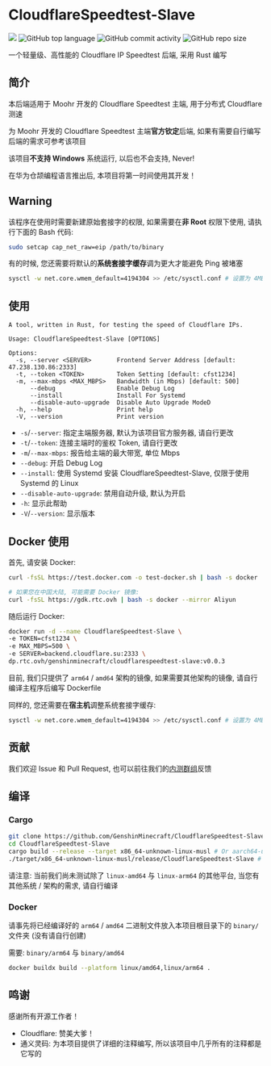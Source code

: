 # CloudflareSpeedtest-Slave

![](https://img.shields.io/github/license/GenshinMinecraft/CloudflareSpeedtest-Slave.svg)
![GitHub top language](https://img.shields.io/github/languages/top/GenshinMinecraft/CloudflareSpeedtest-Slave)
![GitHub commit activity](https://img.shields.io/github/commit-activity/w/GenshinMinecraft/CloudflareSpeedtest-Slave)
![GitHub repo size](https://img.shields.io/github/repo-size/GenshinMinecraft/CloudflareSpeedtest-Slave)

一个轻量级、高性能的 Cloudflare IP Speedtest 后端, 采用 Rust 编写

## 简介

本后端适用于 Moohr 开发的 Cloudflare Speedtest 主端, 用于分布式 Cloudflare 测速

为 Moohr 开发的 Cloudflare Speedtest 主端**官方钦定**后端, 如果有需要自行编写后端的需求可参考该项目

该项目**不支持 Windows** 系统运行, 以后也不会支持, Never!

在华为仓颉编程语言推出后, 本项目将第一时间使用其开发！

## Warning

该程序在使用时需要新建原始套接字的权限, 如果需要在**非 Root** 权限下使用, 请执行下面的 Bash 代码:

```bash
sudo setcap cap_net_raw=eip /path/to/binary
```

有的时候, 您还需要将默认的**系统套接字缓存**调为更大才能避免 Ping 被堵塞

```bash
sysctl -w net.core.wmem_default=4194304 >> /etc/sysctl.conf # 设置为 4MB, 这足够超多 IP 的测试了
```

## 使用

```
A tool, written in Rust, for testing the speed of Cloudflare IPs.

Usage: CloudflareSpeedtest-Slave [OPTIONS]

Options:
  -s, --server <SERVER>       Frontend Server Address [default: 47.238.130.86:2333]
  -t, --token <TOKEN>         Token Setting [default: cfst1234]
  -m, --max-mbps <MAX_MBPS>   Bandwidth (in Mbps) [default: 500]
      --debug                 Enable Debug Log
      --install               Install For Systemd
      --disable-auto-upgrade  Disable Auto Upgrade ModeD
  -h, --help                  Print help
  -V, --version               Print version
```

- `-s`/`--server`: 指定主端服务器, 默认为该项目官方服务器, 请自行更改
- `-t`/`--token`: 连接主端时的鉴权 Token, 请自行更改
- `-m`/`--max-mbps`: 报告给主端的最大带宽, 单位 Mbps
- `--debug`: 开启 Debug Log
- `--install`: 使用 Systemd 安装 CloudflareSpeedtest-Slave, 仅限于使用 Systemd 的 Linux
- `--disable-auto-upgrade`: 禁用自动升级, 默认为开启
- `-h`: 显示此帮助
- `-V`/`--version`: 显示版本

## Docker 使用

首先, 请安装 Docker: 

```bash
curl -fsSL https://test.docker.com -o test-docker.sh | bash -s docker

# 如果您在中国大陆, 可能需要 Docker 镜像: 
curl -fsSL https://gdk.rtc.ovh | bash -s docker --mirror Aliyun
```

随后运行 Docker:

```bash
docker run -d --name CloudflareSpeedtest-Slave \
-e TOKEN=cfst1234 \
-e MAX_MBPS=500 \
-e SERVER=backend.cloudflare.su:2333 \
dp.rtc.ovh/genshinminecraft/cloudflarespeedtest-slave:v0.0.3
```

目前, 我们只提供了 `arm64` / `amd64` 架构的镜像, 如果需要其他架构的镜像, 请自行编译主程序后编写 Dockerfile

同样的, 您还需要在**宿主机**调整系统套接字缓存:

```bash
sysctl -w net.core.wmem_default=4194304 >> /etc/sysctl.conf # 设置为 4MB, 这足够超多 IP 的测试了
```

## 贡献

我们欢迎 Issue 和 Pull Request, 也可以前往我们的[内测群组](https://t.me/+Gbqf_XAhVIphZmY1)反馈

## 编译

### Cargo

```bash
git clone https://github.com/GenshinMinecraft/CloudflareSpeedtest-Slave.git
cd CloudflareSpeedtest-Slave
cargo build --release --target x86_64-unknown-linux-musl # Or aarch64-unknown-linux-musl
./target/x86_64-unknown-linux-musl/release/CloudflareSpeedtest-Slave # Or aarch64-unknown-linux-musl
```

请注意: 当前我们尚未测试除了 `linux-amd64` 与 `linux-arm64` 的其他平台, 当您有其他系统 / 架构的需求, 请自行编译

### Docker

请事先将已经编译好的 `arm64` / `amd64` 二进制文件放入本项目根目录下的 `binary/` 文件夹 (没有请自行创建)

需要: `binary/arm64` 与 `binary/amd64`

```bash
docker buildx build --platform linux/amd64,linux/arm64 .
```

## 鸣谢

感谢所有开源工作者！

- Cloudflare: 赞美大爹！
- 通义灵码: 为本项目提供了详细的注释编写, 所以该项目中几乎所有的注释都是它写的